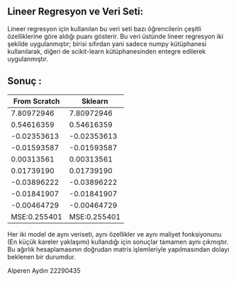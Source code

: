 ## Lineer Regresyon ve Veri Seti:
Lineer regresyon için kullanılan bu veri seti bazı öğrencilerin çeşitli özelliklerine göre aldığı puanı gösterir. Bu veri üstünde lineer regresyon iki şekilde uygulanmıştır; birisi sıfırdan yani sadece numpy kütüphanesi kullanılarak, diğeri de scikit-learn kütüphanesinden entegre edilerek uygulanmıştır.
## Sonuç :
| From Scratch | Sklearn     |
|--------------|-------------|
| 7.80972946   | 7.80972946  |
| 0.54616359   | 0.54616359  |
| -0.02353613  | -0.02353613 |
| -0.01593587  | -0.01593587 |
| 0.00313561   | 0.00313561  |
| 0.01739190   | 0.01739190  |
| -0.03896222  | -0.03896222 |
| -0.01841907  | -0.01841907 |
| -0.00464729  | -0.00464729 |
|MSE:0.255401  |MSE:0.255401 
Her iki model de aynı veriseti, aynı özellikler ve aynı maliyet fonksiyonunu (En küçük kareler yaklaşımı) kullandığı için sonuçlar tamamen aynı çıkmıştır. Bu ağırlık hesaplamasının doğrudan matris işlemleriyle yapılmasından dolayı beklenen bir durumdur.

Alperen Aydın 22290435